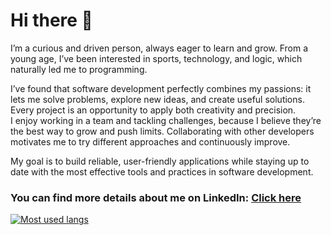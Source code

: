 # Hi there 👋

I’m a curious and driven person, always eager to learn and grow. From a young age, I’ve been interested in sports, technology, and logic, which naturally led me to programming.  

I’ve found that software development perfectly combines my passions: it lets me solve problems, explore new ideas, and create useful solutions. Every project is an opportunity to apply both creativity and precision.  
I enjoy working in a team and tackling challenges, because I believe they’re the best way to grow and push limits. Collaborating with other developers motivates me to try different approaches and continuously improve.  

My goal is to build reliable, user-friendly applications while staying up to date with the most effective tools and practices in software development.  

### You can find more details about me on LinkedIn: [Click here](https://www.linkedin.com/in/matteo-lucerni-0725a526b)

[![Most used langs](https://github-readme-stats.vercel.app/api/top-langs/?username=MatteoLucerni&layout=compact&hide=html,hack,blade,css&hide_progress=true)](https://github.com/anuraghazra/github-readme-stats)
